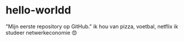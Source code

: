 # hello-worldd
"Mijn eerste repository op GitHub."
ik hou van pizza, voetbal, netflix 
ik studeer netwerkeconomie 😍
